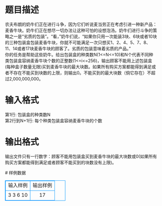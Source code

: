 # 

 
 # 题目描述 
<p>
农夫布朗的奶牛们正在进行斗争，因为它们听说麦当劳正在考虑引进一种新产品：麦香牛块。奶牛们正在想尽一切办法让这种可怕的设想泡汤。奶牛们进行斗争的策略之一是“劣质的包装”。“看，”奶牛们说，“如果你只用一次能装3块、6块或者10块的三种包装盒包装麦香牛块，你就不可能满足一次只想买1、2、4、5、7、8、11、14或者17块麦香牛块的顾客了。劣质的包装意味着劣质的产品。” <br>你的任务是帮助这些奶牛。给出包装盒的种类数N(1<=N<=10)和N个代表不同种类包装盒容纳麦香牛块个数的正整数(1<=i<=256)，输出顾客不能用上述包装盒(每种盒子数量无限)买到麦香牛块的最大块数。如果所有购买方案都能得到满足或者不存在不能买到块数的上限，则输出0。不能买到的最大块数（倘它存在）不超过2,000,000,000。 <br></p> 

 
 # 输入格式 
<p>
第1行: 包装盒的种类数N <br>第2行到N+1行: 每个种类包装盒容纳麦香牛块的个数 <br></p> 

 
 # 输出格式 
<p>
输出文件只有一行数字：顾客不能用包装盒买到麦香牛块的最大块数或0(如果所有购买方案都能得到满足或者顾客不能买到的块数没有上限)。 </p> 
# 样例数据
<style>
        table,table tr th, table tr td { border:1px solid #0094ff; }
        table { width: 200px; min-height: 25px; line-height: 25px; text-align: center; border-collapse: collapse;}   
    </style>
<table>
	<tr>
		<td>输入样例</td>
		<td>输出样例</td>
	</tr>
<tr><td>3
3
6
10
</td><td>17</td></tr></table>
